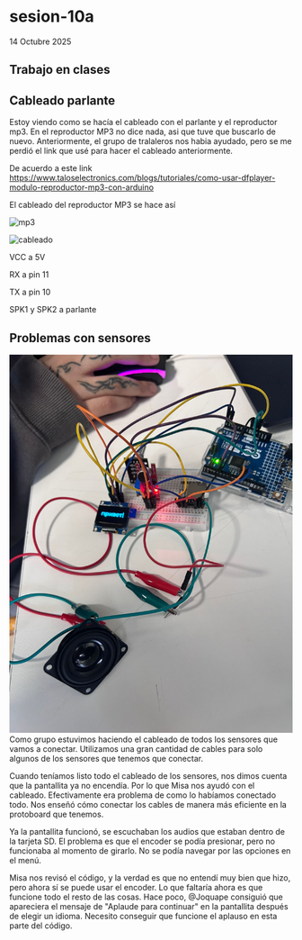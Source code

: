 # sesion-10a

14 Octubre 2025

## Trabajo en clases

## Cableado parlante
Estoy viendo como se hacía el cableado con el parlante y el reproductor mp3. En el reproductor MP3 no dice nada, asi que tuve que buscarlo de nuevo. Anteriormente, el grupo de tralaleros nos habia ayudado, pero se me perdió el link que usé para hacer el cableado anteriormente.

De acuerdo a este link <https://www.taloselectronics.com/blogs/tutoriales/como-usar-dfplayer-modulo-reproductor-mp3-con-arduino>

El cableado del reproductor MP3 se hace así

![mp3](https://cdn.shopify.com/s/files/1/0020/8027/6524/files/MP3-03_480x480.jpg?v=1636866608)

![cableado](https://cdn.shopify.com/s/files/1/0020/8027/6524/files/Diagrama-dfPlayer-Rafa_bb_600x600.png?v=1637000817)

VCC a 5V

RX a pin 11

TX a pin 10

SPK1 y SPK2 a parlante

## Problemas con sensores

![algunos sensores conectados](imagenes/algunos-cableados.jpg)
Como grupo estuvimos haciendo el cableado de todos los sensores que vamos a conectar. Utilizamos una gran cantidad de cables para solo algunos de los sensores que tenemos que conectar. 

Cuando teníamos listo todo el cableado de los sensores, nos dimos cuenta que la pantallita ya no encendía. Por lo que Misa nos ayudó con el cableado. Efectivamente era problema de como lo habíamos conectado todo. Nos enseñó cómo conectar los cables de manera más eficiente en la protoboard que tenemos.

Ya la pantallita funcionó, se escuchaban los audios que estaban dentro de la tarjeta SD. El problema es que el encoder se podía presionar, pero no funcionaba al momento de girarlo. No se podía navegar por las opciones en el menú.

Misa nos revisó el código, y la verdad es que no entendí muy bien que hizo, pero ahora sí se puede usar el encoder. Lo que faltaría ahora es que funcione todo el resto de las cosas. Hace poco, @Joquape consiguió que apareciera el mensaje de "Aplaude para continuar" en la pantallita después de elegir un idioma. Necesito conseguir que funcione el aplauso en esta parte del código.
